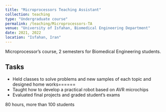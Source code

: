 ```yaml
---
title: "Microprocessors Teaching Assistant"
collection: teaching
type: "Undergraduate course"
permalink: /teaching/Microprocessors-TA
venue: "University of Isfahan, Biomedical Engineering Department"
date: 2021, 2022
location: "Isfahan, Iran"
---
```


Microprocessor’s course, 2 semesters for Biomedical Engineering students.

## Tasks


* Held classes to solve problems and new samples of each topic and designed home works======
* Taught how to develop a practical robot based on AVR microchips 
* Evaluated final projects and graded student’s exams

80 hours, more than 100 students


